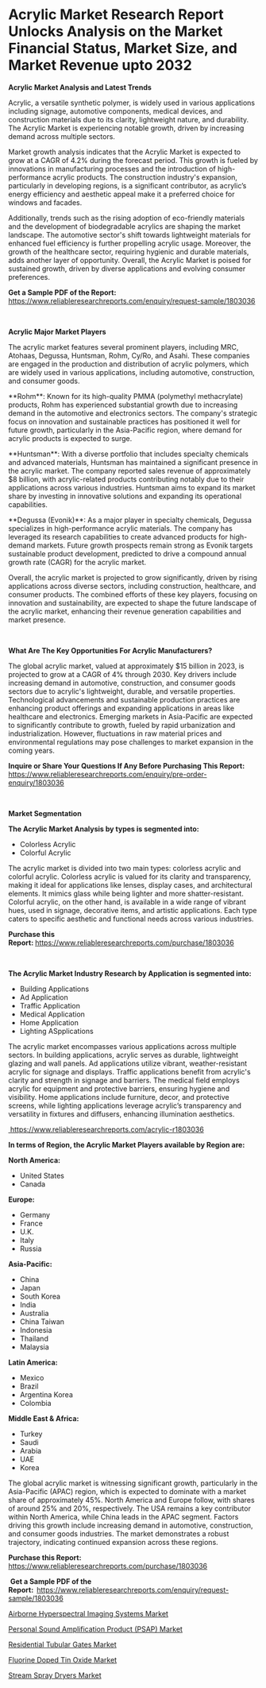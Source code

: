 <p><h1>Acrylic Market Research Report Unlocks Analysis on the Market Financial Status, Market Size, and Market Revenue upto 2032</h1></p><p><strong>Acrylic Market Analysis and Latest Trends</strong></p>
<p><p>Acrylic, a versatile synthetic polymer, is widely used in various applications including signage, automotive components, medical devices, and construction materials due to its clarity, lightweight nature, and durability. The Acrylic Market is experiencing notable growth, driven by increasing demand across multiple sectors.</p><p>Market growth analysis indicates that the Acrylic Market is expected to grow at a CAGR of 4.2% during the forecast period. This growth is fueled by innovations in manufacturing processes and the introduction of high-performance acrylic products. The construction industry's expansion, particularly in developing regions, is a significant contributor, as acrylic’s energy efficiency and aesthetic appeal make it a preferred choice for windows and facades.</p><p>Additionally, trends such as the rising adoption of eco-friendly materials and the development of biodegradable acrylics are shaping the market landscape. The automotive sector's shift towards lightweight materials for enhanced fuel efficiency is further propelling acrylic usage. Moreover, the growth of the healthcare sector, requiring hygienic and durable materials, adds another layer of opportunity. Overall, the Acrylic Market is poised for sustained growth, driven by diverse applications and evolving consumer preferences.</p></p>
<p><strong>Get a Sample PDF of the Report:&nbsp;</strong> <a href="https://www.reliableresearchreports.com/enquiry/request-sample/1803036?utm_campaign=2662&utm_medium=2&utm_source=Github&utm_content=ia&utm_term=01042025&utm_id=acrylic">https://www.reliableresearchreports.com/enquiry/request-sample/1803036</a></p>
<p>&nbsp;</p>
<p><strong>Acrylic Major Market Players</strong></p>
<p><p>The acrylic market features several prominent players, including MRC, Atohaas, Degussa, Huntsman, Rohm, Cy/Ro, and Asahi. These companies are engaged in the production and distribution of acrylic polymers, which are widely used in various applications, including automotive, construction, and consumer goods.</p><p>**Rohm**: Known for its high-quality PMMA (polymethyl methacrylate) products, Rohm has experienced substantial growth due to increasing demand in the automotive and electronics sectors. The company's strategic focus on innovation and sustainable practices has positioned it well for future growth, particularly in the Asia-Pacific region, where demand for acrylic products is expected to surge.</p><p>**Huntsman**: With a diverse portfolio that includes specialty chemicals and advanced materials, Huntsman has maintained a significant presence in the acrylic market. The company reported sales revenue of approximately $8 billion, with acrylic-related products contributing notably due to their applications across various industries. Huntsman aims to expand its market share by investing in innovative solutions and expanding its operational capabilities.</p><p>**Degussa (Evonik)**: As a major player in specialty chemicals, Degussa specializes in high-performance acrylic materials. The company has leveraged its research capabilities to create advanced products for high-demand markets. Future growth prospects remain strong as Evonik targets sustainable product development, predicted to drive a compound annual growth rate (CAGR) for the acrylic market.</p><p>Overall, the acrylic market is projected to grow significantly, driven by rising applications across diverse sectors, including construction, healthcare, and consumer products. The combined efforts of these key players, focusing on innovation and sustainability, are expected to shape the future landscape of the acrylic market, enhancing their revenue generation capabilities and market presence.</p></p>
<p>&nbsp;</p>
<p><strong>What Are The Key Opportunities For Acrylic Manufacturers?</strong></p>
<p><p>The global acrylic market, valued at approximately $15 billion in 2023, is projected to grow at a CAGR of 4% through 2030. Key drivers include increasing demand in automotive, construction, and consumer goods sectors due to acrylic's lightweight, durable, and versatile properties. Technological advancements and sustainable production practices are enhancing product offerings and expanding applications in areas like healthcare and electronics. Emerging markets in Asia-Pacific are expected to significantly contribute to growth, fueled by rapid urbanization and industrialization. However, fluctuations in raw material prices and environmental regulations may pose challenges to market expansion in the coming years.</p></p>
<p><strong>Inquire or Share Your Questions If Any Before Purchasing This Report:</strong> <a href="https://www.reliableresearchreports.com/enquiry/pre-order-enquiry/1803036?utm_campaign=2662&utm_medium=2&utm_source=Github&utm_content=ia&utm_term=01042025&utm_id=acrylic">https://www.reliableresearchreports.com/enquiry/pre-order-enquiry/1803036</a></p>
<p>&nbsp;</p>
<p><strong>Market Segmentation</strong></p>
<p><strong>The Acrylic Market Analysis by types is segmented into:</strong></p>
<p><ul><li>Colorless Acrylic</li><li>Colorful Acrylic</li></ul></p>
<p><p>The acrylic market is divided into two main types: colorless acrylic and colorful acrylic. Colorless acrylic is valued for its clarity and transparency, making it ideal for applications like lenses, display cases, and architectural elements. It mimics glass while being lighter and more shatter-resistant. Colorful acrylic, on the other hand, is available in a wide range of vibrant hues, used in signage, decorative items, and artistic applications. Each type caters to specific aesthetic and functional needs across various industries.</p></p>
<p><strong>Purchase this Report:&nbsp;</strong><a href="https://www.reliableresearchreports.com/purchase/1803036?utm_campaign=2662&utm_medium=2&utm_source=Github&utm_content=ia&utm_term=01042025&utm_id=acrylic">https://www.reliableresearchreports.com/purchase/1803036</a></p>
<p>&nbsp;</p>
<p><strong>The Acrylic Market Industry Research by Application is segmented into:</strong></p>
<p><ul><li>Building Applications</li><li>Ad Application</li><li>Traffic Application</li><li>Medical Application</li><li>Home Application</li><li>Lighting ASpplications</li></ul></p>
<p><p>The acrylic market encompasses various applications across multiple sectors. In building applications, acrylic serves as durable, lightweight glazing and wall panels. Ad applications utilize vibrant, weather-resistant acrylic for signage and displays. Traffic applications benefit from acrylic's clarity and strength in signage and barriers. The medical field employs acrylic for equipment and protective barriers, ensuring hygiene and visibility. Home applications include furniture, decor, and protective screens, while lighting applications leverage acrylic’s transparency and versatility in fixtures and diffusers, enhancing illumination aesthetics.</p></p>
<p><a href="https://www.reliableresearchreports.com/acrylic-r1803036?utm_campaign=2662&utm_medium=2&utm_source=Github&utm_content=ia&utm_term=01042025&utm_id=acrylic">&nbsp;https://www.reliableresearchreports.com/acrylic-r1803036</a></p>
<p><strong>In terms of Region, the Acrylic Market Players available by Region are:</strong></p>
<p>
    <p> <strong> North America: </strong>
        <ul>
            <li>United States</li>
            <li>Canada</li>
        </ul>
        </p> 
    <p> <strong> Europe: </strong>
        <ul>
            <li>Germany</li>
            <li>France</li>
            <li>U.K.</li>
            <li>Italy</li>
            <li>Russia</li>
        </ul>
        </p> 
    <p> <strong> Asia-Pacific: </strong>
        <ul>
            <li>China</li>
            <li>Japan</li>
            <li>South Korea</li>
            <li>India</li>
            <li>Australia</li>
            <li>China Taiwan</li>
            <li>Indonesia</li>
            <li>Thailand</li>
            <li>Malaysia</li>
        </ul>
        </p> 
    <p> <strong> Latin America: </strong>
        <ul>
            <li>Mexico</li>
            <li>Brazil</li>
            <li>Argentina Korea</li>
            <li>Colombia</li>
        </ul>
        </p> 
    <p> <strong> Middle East & Africa: </strong>
        <ul>
            <li>Turkey</li>
            <li>Saudi</li>
            <li>Arabia</li>
            <li>UAE</li>
            <li>Korea</li>
        </ul>
    </p>
    </p>
<p><p>The global acrylic market is witnessing significant growth, particularly in the Asia-Pacific (APAC) region, which is expected to dominate with a market share of approximately 45%. North America and Europe follow, with shares of around 25% and 20%, respectively. The USA remains a key contributor within North America, while China leads in the APAC segment. Factors driving this growth include increasing demand in automotive, construction, and consumer goods industries. The market demonstrates a robust trajectory, indicating continued expansion across these regions.</p></p>
<p><strong>Purchase this Report: </strong><a href="https://www.reliableresearchreports.com/purchase/1803036?utm_campaign=2662&utm_medium=2&utm_source=Github&utm_content=ia&utm_term=01042025&utm_id=acrylic">https://www.reliableresearchreports.com/purchase/1803036</a></p>
<p>&nbsp;<strong>Get a Sample PDF of the Report:&nbsp;&nbsp;</strong><a href="https://www.reliableresearchreports.com/enquiry/request-sample/1803036?utm_campaign=2662&utm_medium=2&utm_source=Github&utm_content=ia&utm_term=01042025&utm_id=acrylic">https://www.reliableresearchreports.com/enquiry/request-sample/1803036</a></p>
<p><strong></strong></p>
<p><p><a href="https://www.linkedin.com/pulse/in-depth-airborne-hyperspectral-imaging-systems-market-research-wvnkc?utm_campaign=2662&utm_medium=2&utm_source=Github&utm_content=ia&utm_term=01042025&utm_id=acrylic">Airborne Hyperspectral Imaging Systems Market</a></p><p><a href="https://www.linkedin.com/pulse/personal-sound-amplification-product-psap-market-size-share-detailed-zn8uf?utm_campaign=2662&utm_medium=2&utm_source=Github&utm_content=ia&utm_term=01042025&utm_id=acrylic">Personal Sound Amplification Product (PSAP) Market</a></p><p><a href="https://www.linkedin.com/pulse/residential-tubular-gates-market-revenue-demand-forecast-101-1fgsc?utm_campaign=2662&utm_medium=2&utm_source=Github&utm_content=ia&utm_term=01042025&utm_id=acrylic">Residential Tubular Gates Market</a></p><p><a href="https://github.com/rushanday/Market-Research-Report-List-1/blob/main/fluorine-doped-tin-oxide-market.md?utm_campaign=2662&utm_medium=2&utm_source=Github&utm_content=ia&utm_term=01042025&utm_id=acrylic">Fluorine Doped Tin Oxide Market</a></p><p><a href="https://www.linkedin.com/pulse/aligning-strategies-stream-spray-dryers-market-insights-stakeholders-utkrc?utm_campaign=2662&utm_medium=2&utm_source=Github&utm_content=ia&utm_term=01042025&utm_id=acrylic">Stream Spray Dryers Market</a></p></p>
